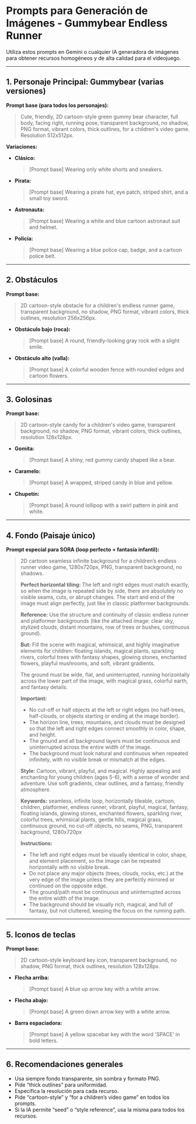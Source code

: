 # Prompts para Generación de Imágenes - Gummybear Endless Runner

Utiliza estos prompts en Gemini o cualquier IA generadora de imágenes para obtener recursos homogéneos y de alta calidad para el videojuego.

---

## 1. Personaje Principal: Gummybear (varias versiones)

**Prompt base (para todos los personajes):**
> Cute, friendly, 2D cartoon-style green gummy bear character, full body, facing right, running pose, transparent background, no shadow, PNG format, vibrant colors, thick outlines, for a children's video game. Resolution 512x512px.

**Variaciones:**
- **Clásico:**
  > [Prompt base] Wearing only white shorts and sneakers.
- **Pirata:**
  > [Prompt base] Wearing a pirate hat, eye patch, striped shirt, and a small toy sword.
- **Astronauta:**
  > [Prompt base] Wearing a white and blue cartoon astronaut suit and helmet.
- **Policía:**
  > [Prompt base] Wearing a blue police cap, badge, and a cartoon police belt.

---

## 2. Obstáculos

**Prompt base:**
> 2D cartoon-style obstacle for a children's endless runner game, transparent background, no shadow, PNG format, vibrant colors, thick outlines, resolution 256x256px.

- **Obstáculo bajo (roca):**
  > [Prompt base] A round, friendly-looking gray rock with a slight smile.
- **Obstáculo alto (valla):**
  > [Prompt base] A colorful wooden fence with rounded edges and cartoon flowers.

---

## 3. Golosinas

**Prompt base:**
> 2D cartoon-style candy for a children's video game, transparent background, no shadow, PNG format, vibrant colors, thick outlines, resolution 128x128px.

- **Gomita:**
  > [Prompt base] A shiny, red gummy candy shaped like a bear.
- **Caramelo:**
  > [Prompt base] A wrapped, striped candy in blue and yellow.
- **Chupetín:**
  > [Prompt base] A round lollipop with a swirl pattern in pink and white.

---

## 4. Fondo (Paisaje único)

**Prompt especial para SORA (loop perfecto + fantasía infantil):**
> 2D cartoon seamless infinite background for a children’s endless runner video game, 1280x720px, PNG, transparent background, no shadows.  
>  
> **Perfect horizontal tiling:** The left and right edges must match exactly, so when the image is repeated side by side, there are absolutely no visible seams, cuts, or abrupt changes. The start and end of the image must align perfectly, just like in classic platformer backgrounds.  
>  
> **Reference:** Use the structure and continuity of classic endless runner and platformer backgrounds (like the attached image: clear sky, stylized clouds, distant mountains, row of trees or bushes, continuous ground).  
>  
> **But:** Fill the scene with magical, whimsical, and highly imaginative elements for children: floating islands, magical plants, sparkling rivers, colorful trees with fantasy shapes, glowing stones, enchanted flowers, playful mushrooms, and soft, vibrant gradients.  
>  
> The ground must be wide, flat, and uninterrupted, running horizontally across the lower part of the image, with magical grass, colorful earth, and fantasy details.  
>  
> **Important:**  
> - No cut-off or half objects at the left or right edges (no half-trees, half-clouds, or objects starting or ending at the image border).  
> - The horizon line, trees, mountains, and clouds must be designed so that the left and right edges connect smoothly in color, shape, and height.  
> - The ground and all background layers must be continuous and uninterrupted across the entire width of the image.  
> - The background must look natural and continuous when repeated infinitely, with no visible break or mismatch at the edges.  
>  
> **Style:** Cartoon, vibrant, playful, and magical. Highly appealing and enchanting for young children (ages 5-6), with a sense of wonder and adventure. Use soft gradients, clear outlines, and a fantasy, friendly atmosphere.  
>  
> **Keywords:** seamless, infinite loop, horizontally tileable, cartoon, children, platformer, endless runner, vibrant, playful, magical, fantasy, floating islands, glowing stones, enchanted flowers, sparkling river, colorful trees, whimsical plants, gentle hills, magical grass, continuous ground, no cut-off objects, no seams, PNG, transparent background, 1280x720px  
>  
> **Instructions:**  
> - The left and right edges must be visually identical in color, shape, and element placement, so the image can be repeated horizontally with no visible break.  
> - Do not place any major objects (trees, clouds, rocks, etc.) at the very edge of the image unless they are perfectly mirrored or continued on the opposite edge.  
> - The ground/path must be continuous and uninterrupted across the entire width of the image.  
> - The background should be visually rich, magical, and full of fantasy, but not cluttered, keeping the focus on the running path.

---

## 5. Iconos de teclas

**Prompt base:**
> 2D cartoon-style keyboard key icon, transparent background, no shadow, PNG format, thick outlines, resolution 128x128px.

- **Flecha arriba:**
  > [Prompt base] A blue up arrow key with a white arrow.
- **Flecha abajo:**
  > [Prompt base] A green down arrow key with a white arrow.
- **Barra espaciadora:**
  > [Prompt base] A yellow spacebar key with the word 'SPACE' in bold letters.

---

## 6. Recomendaciones generales
- Usa siempre fondo transparente, sin sombra y formato PNG.
- Pide “thick outlines” para uniformidad.
- Especifica la resolución para cada recurso.
- Pide “cartoon-style” y “for a children’s video game” en todos los prompts.
- Si la IA permite “seed” o “style reference”, usa la misma para todos los recursos. 